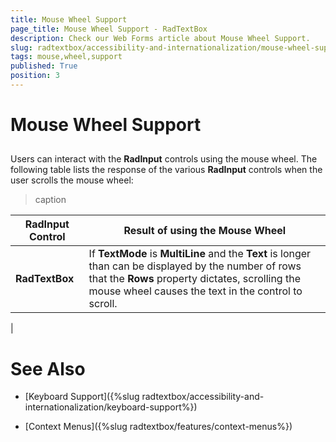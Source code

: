 ```yaml
---
title: Mouse Wheel Support
page_title: Mouse Wheel Support - RadTextBox
description: Check our Web Forms article about Mouse Wheel Support.
slug: radtextbox/accessibility-and-internationalization/mouse-wheel-support
tags: mouse,wheel,support
published: True
position: 3
---
```


# Mouse Wheel Support



## 

Users can interact with the **RadInput** controls using the mouse wheel. The following table lists the response of the various **RadInput** controls when the user scrolls the mouse wheel:


>caption  

| RadInput Control | Result of using the Mouse Wheel |
| ------ | ------ |
| **RadTextBox** |If **TextMode** is **MultiLine** and the **Text** is longer than can be displayed by the number of rows that the **Rows** property dictates, scrolling the mouse wheel causes the text in the control to scroll.|
|
# See Also

 * [Keyboard Support]({%slug radtextbox/accessibility-and-internationalization/keyboard-support%})

 * [Context Menus]({%slug radtextbox/features/context-menus%})

